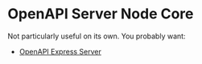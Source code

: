 # OpenAPI Server Node Core

Not particularly useful on its own. You probably want:

- [OpenAPI Express Server](express)
